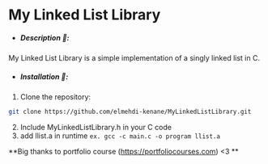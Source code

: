 # My Linked List Library

- ##### Description 📄:
My Linked List Library is a simple implementation of a singly linked list in C.

- ##### Installation 🔰:
1. Clone the repository: 
```sh
git clone https://github.com/elmehdi-kenane/MyLinkedListLibrary.git
```
2. Include MyLinkedListLibrary.h in your C code
3. add llist.a in runtime
`ex. gcc -c main.c -o program llist.a`

**Big thanks to portfolio course (https://portfoliocourses.com) <3 **